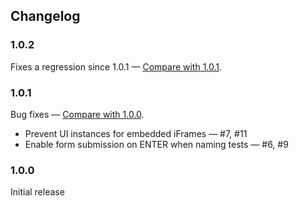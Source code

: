 ## Changelog

### 1.0.2

Fixes a regression since 1.0.1 — [Compare with 1.0.1](https://github.com/polarblau/capycorder/compare/v1.0.1...v1.0.2).

### 1.0.1

Bug fixes — [Compare with 1.0.0](https://github.com/polarblau/capycorder/compare/v1.0...v1.0.1).

* Prevent UI instances for embedded iFrames — #7, #11
* Enable form submission on ENTER when naming tests — #6, #9

### 1.0.0

Initial release
